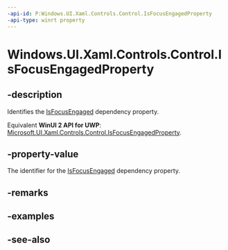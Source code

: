 ```yaml
---
-api-id: P:Windows.UI.Xaml.Controls.Control.IsFocusEngagedProperty
-api-type: winrt property
---
```


<!-- Property syntax
public Windows.UI.Xaml.DependencyProperty IsFocusEngagedProperty { get; }
-->

# Windows.UI.Xaml.Controls.Control.IsFocusEngagedProperty

## -description
Identifies the [IsFocusEngaged](control_isfocusengaged.md) dependency property.

Equivalent **WinUI 2 API for UWP**: [Microsoft.UI.Xaml.Controls.Control.IsFocusEngagedProperty](/windows/winui/api/microsoft.ui.xaml.controls.control.isfocusengagedproperty).

## -property-value
The identifier for the [IsFocusEngaged](control_isfocusengaged.md) dependency property.

## -remarks

## -examples

## -see-also
